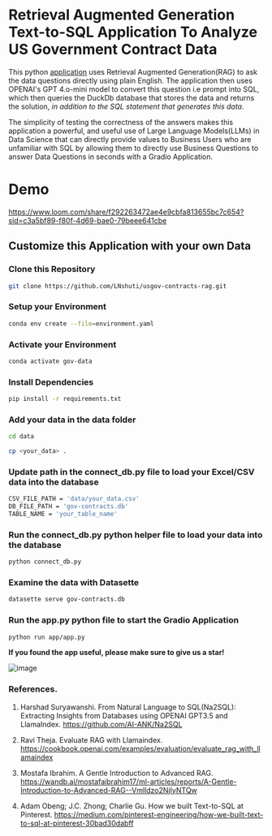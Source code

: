 # Retrieval Augmented Generation Text-to-SQL Application To Analyze US Government Contract Data

This python [application](https://leoncensh-usgov-contracts-rag.hf.space) uses Retrieval Augmented Generation(RAG) to ask the data questions directly using plain English. The application then uses OPENAI's GPT 4.o-mini model to convert this question i.e prompt into SQL, which then queries the DuckDb database that stores the data and returns the solution, *in addition to the SQL statement that generates this data*. 

The simplicity of testing the correctness of the answers makes this application a powerful, and useful use of Large Language Models(LLMs) in Data Science that can directly provide values to Business Users who are unfamiliar with SQL by allowing them to directly use Business Questions to answer Data Questions in seconds with a Gradio Application.    

# Demo 
https://www.loom.com/share/f292263472ae4e9cbfa813655bc7c654?sid=c3a5bf89-f80f-4d69-bae0-79beee641cbe

## Customize this Application with your own Data

### Clone this Repository

```bash
git clone https://github.com/LNshuti/usgov-contracts-rag.git
```

### Setup your Environment
```bash
conda env create --file=environment.yaml
```

### Activate your Environment
```bash
conda activate gov-data
```

### Install Dependencies
```bash 
pip install -r requirements.txt
```

### Add your data in the data folder
```bash
cd data

cp <your_data> .
```

### Update path in the connect_db.py file to load your Excel/CSV data into the database

```bash
CSV_FILE_PATH = 'data/your_data.csv'
DB_FILE_PATH = 'gov-contracts.db'
TABLE_NAME = 'your_table_name'
```

### Run the **connect_db.py** python helper file to load your data into the database
```bash
python connect_db.py
```

### Examine the data with Datasette
```bash
datasette serve gov-contracts.db
```

### Run the **app.py** python file to start the Gradio Application
```bash
python run app/app.py
```
**If you found the app useful, please make sure to give us a star!**

![image](https://github.com/user-attachments/assets/4063a746-4bc9-4f30-ae53-de212d6e3b1e)



### References. 
1. Harshad Suryawanshi. From Natural Language to SQL(Na2SQL): Extracting Insights from Databases using OPENAI GPT3.5 and LlamaIndex. https://github.com/AI-ANK/Na2SQL

2. Ravi Theja. Evaluate RAG with Llamaindex. https://cookbook.openai.com/examples/evaluation/evaluate_rag_with_llamaindex
   
3. Mostafa Ibrahim. A Gentle Introduction to Advanced RAG. https://wandb.ai/mostafaibrahim17/ml-articles/reports/A-Gentle-Introduction-to-Advanced-RAG--Vmlldzo2NjIyNTQw
   
4. Adam Obeng; J.C. Zhong; Charlie Gu. How we built Text-to-SQL at Pinterest. https://medium.com/pinterest-engineering/how-we-built-text-to-sql-at-pinterest-30bad30dabff
   
